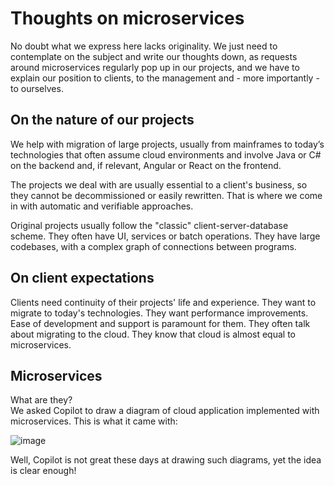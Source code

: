 # Thoughts on microservices

No doubt what we express here lacks originality. We just need to contemplate on the subject and write our thoughts down, as 
requests around microservices regularly pop up in our projects, and we have to explain our position
to clients, to the management and - more importantly - to ourselves.

## On the nature of our projects

We help with migration of large projects, usually from mainframes to today’s technologies that often assume 
cloud environments and involve Java or C# on the backend and, if relevant, Angular or React on the frontend.

The projects we deal with are usually essential to a client's business, so they cannot be decommissioned or easily rewritten. 
That is where we come in with automatic and verifiable approaches.

Original projects usually follow the "classic" client-server-database scheme. They often have UI, services or batch operations. 
They have large codebases, with a complex graph of connections between programs.

## On client expectations

Clients need continuity of their projects' life and experience. They want to migrate to today's technologies. 
They want performance improvements. Ease of development and support is paramount for them. 
They often talk about migrating to the cloud. 
They know that cloud is almost equal to microservices.

## Microservices

What are they?  
We asked Copilot to draw a diagram of cloud application implemented with microservices. This is what it came with:

![image](https://github.com/user-attachments/assets/2af3c4ef-8408-4469-82c8-e14dd9e05076)

Well, Copilot is not great these days at drawing such diagrams, yet the idea is clear enough!


